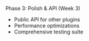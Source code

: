 Phase 3: Polish & API (Week 3)

- Public API for other plugins
- Performance optimizations
- Comprehensive testing suite
